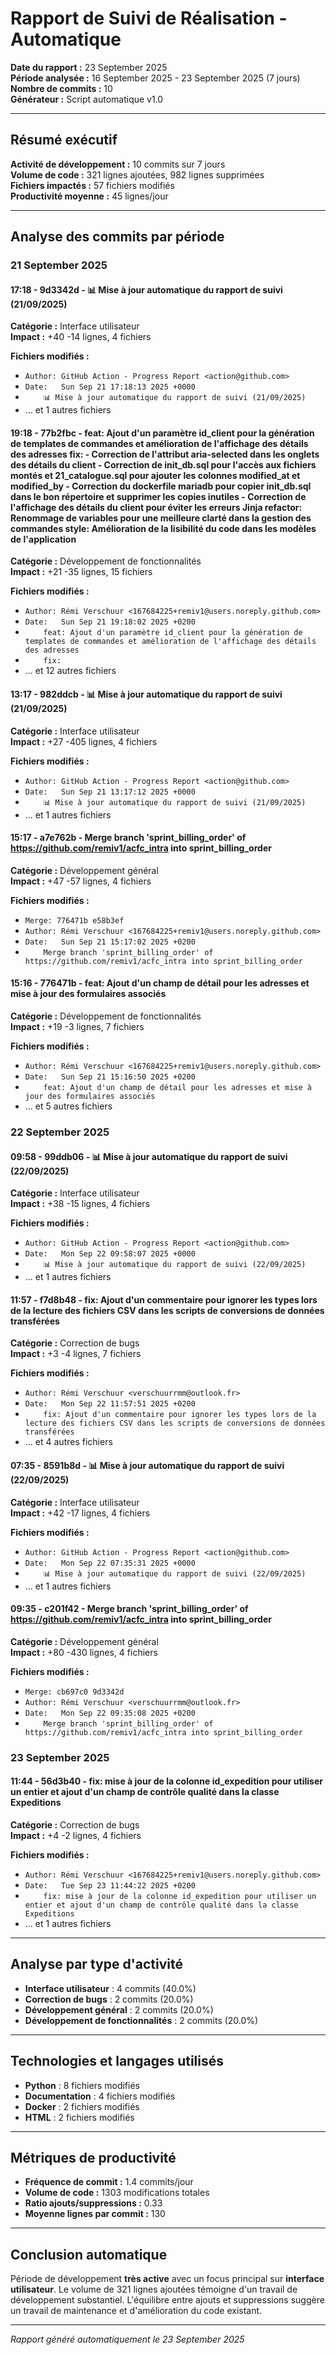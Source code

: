 # Rapport de Suivi de Réalisation - Automatique

**Date du rapport :** 23 September 2025  
**Période analysée :** 16 September 2025 - 23 September 2025 (7 jours)  
**Nombre de commits :** 10  
**Générateur :** Script automatique v1.0

---

## Résumé exécutif

**Activité de développement :** 10 commits sur 7 jours  
**Volume de code :** 321 lignes ajoutées, 982 lignes supprimées  
**Fichiers impactés :** 57 fichiers modifiés  
**Productivité moyenne :** 45 lignes/jour

---

## Analyse des commits par période


### 21 September 2025

#### 17:18 - 9d3342d - 📊 Mise à jour automatique du rapport de suivi (21/09/2025)

**Catégorie :** Interface utilisateur  
**Impact :** +40 -14 lignes, 4 fichiers

**Fichiers modifiés :**
- `Author: GitHub Action - Progress Report <action@github.com>`
- `Date:   Sun Sep 21 17:18:13 2025 +0000`
- `    📊 Mise à jour automatique du rapport de suivi (21/09/2025)`
- ... et 1 autres fichiers

#### 19:18 - 77b2fbc - feat: Ajout d'un paramètre id_client pour la génération de templates de commandes et amélioration de l'affichage des détails des adresses fix: - Correction de l'attribut aria-selected dans les onglets des détails du client - Correction de init_db.sql pour l'accès aux fichiers montés et 21_catalogue.sql pour ajouter les colonnes modified_at et modified_by - Correction du dockerfile mariadb pour copier init_db.sql dans le bon répertoire et supprimer les copies inutiles - Correction de l'affichage des détails du client pour éviter les erreurs Jinja refactor: Renommage de variables pour une meilleure clarté dans la gestion des commandes style: Amélioration de la lisibilité du code dans les modèles de l'application

**Catégorie :** Développement de fonctionnalités  
**Impact :** +21 -35 lignes, 15 fichiers

**Fichiers modifiés :**
- `Author: Rémi Verschuur <167684225+remiv1@users.noreply.github.com>`
- `Date:   Sun Sep 21 19:18:02 2025 +0200`
- `    feat: Ajout d'un paramètre id_client pour la génération de templates de commandes et amélioration de l'affichage des détails des adresses`
- `    fix:`
- ... et 12 autres fichiers

#### 13:17 - 982ddcb - 📊 Mise à jour automatique du rapport de suivi (21/09/2025)

**Catégorie :** Interface utilisateur  
**Impact :** +27 -405 lignes, 4 fichiers

**Fichiers modifiés :**
- `Author: GitHub Action - Progress Report <action@github.com>`
- `Date:   Sun Sep 21 13:17:12 2025 +0000`
- `    📊 Mise à jour automatique du rapport de suivi (21/09/2025)`
- ... et 1 autres fichiers

#### 15:17 - a7e762b - Merge branch 'sprint_billing_order' of https://github.com/remiv1/acfc_intra into sprint_billing_order

**Catégorie :** Développement général  
**Impact :** +47 -57 lignes, 4 fichiers

**Fichiers modifiés :**
- `Merge: 776471b e58b3ef`
- `Author: Rémi Verschuur <167684225+remiv1@users.noreply.github.com>`
- `Date:   Sun Sep 21 15:17:02 2025 +0200`
- `    Merge branch 'sprint_billing_order' of https://github.com/remiv1/acfc_intra into sprint_billing_order`

#### 15:16 - 776471b - feat: Ajout d'un champ de détail pour les adresses et mise à jour des formulaires associés

**Catégorie :** Développement de fonctionnalités  
**Impact :** +19 -3 lignes, 7 fichiers

**Fichiers modifiés :**
- `Author: Rémi Verschuur <167684225+remiv1@users.noreply.github.com>`
- `Date:   Sun Sep 21 15:16:50 2025 +0200`
- `    feat: Ajout d'un champ de détail pour les adresses et mise à jour des formulaires associés`
- ... et 5 autres fichiers


### 22 September 2025

#### 09:58 - 99ddb06 - 📊 Mise à jour automatique du rapport de suivi (22/09/2025)

**Catégorie :** Interface utilisateur  
**Impact :** +38 -15 lignes, 4 fichiers

**Fichiers modifiés :**
- `Author: GitHub Action - Progress Report <action@github.com>`
- `Date:   Mon Sep 22 09:58:07 2025 +0000`
- `    📊 Mise à jour automatique du rapport de suivi (22/09/2025)`
- ... et 1 autres fichiers

#### 11:57 - f7d8b48 - fix: Ajout d'un commentaire pour ignorer les types lors de la lecture des fichiers CSV dans les scripts de conversions de données transférées

**Catégorie :** Correction de bugs  
**Impact :** +3 -4 lignes, 7 fichiers

**Fichiers modifiés :**
- `Author: Rémi Verschuur <verschuurrmm@outlook.fr>`
- `Date:   Mon Sep 22 11:57:51 2025 +0200`
- `    fix: Ajout d'un commentaire pour ignorer les types lors de la lecture des fichiers CSV dans les scripts de conversions de données transférées`
- ... et 4 autres fichiers

#### 07:35 - 8591b8d - 📊 Mise à jour automatique du rapport de suivi (22/09/2025)

**Catégorie :** Interface utilisateur  
**Impact :** +42 -17 lignes, 4 fichiers

**Fichiers modifiés :**
- `Author: GitHub Action - Progress Report <action@github.com>`
- `Date:   Mon Sep 22 07:35:31 2025 +0000`
- `    📊 Mise à jour automatique du rapport de suivi (22/09/2025)`
- ... et 1 autres fichiers

#### 09:35 - c201f42 - Merge branch 'sprint_billing_order' of https://github.com/remiv1/acfc_intra into sprint_billing_order

**Catégorie :** Développement général  
**Impact :** +80 -430 lignes, 4 fichiers

**Fichiers modifiés :**
- `Merge: cb697c0 9d3342d`
- `Author: Rémi Verschuur <verschuurrmm@outlook.fr>`
- `Date:   Mon Sep 22 09:35:08 2025 +0200`
- `    Merge branch 'sprint_billing_order' of https://github.com/remiv1/acfc_intra into sprint_billing_order`


### 23 September 2025

#### 11:44 - 56d3b40 - fix: mise à jour de la colonne id_expedition pour utiliser un entier et ajout d'un champ de contrôle qualité dans la classe Expeditions

**Catégorie :** Correction de bugs  
**Impact :** +4 -2 lignes, 4 fichiers

**Fichiers modifiés :**
- `Author: Rémi Verschuur <167684225+remiv1@users.noreply.github.com>`
- `Date:   Tue Sep 23 11:44:22 2025 +0200`
- `    fix: mise à jour de la colonne id_expedition pour utiliser un entier et ajout d'un champ de contrôle qualité dans la classe Expeditions`
- ... et 1 autres fichiers


---

## Analyse par type d'activité

- **Interface utilisateur** : 4 commits (40.0%)
- **Correction de bugs** : 2 commits (20.0%)
- **Développement général** : 2 commits (20.0%)
- **Développement de fonctionnalités** : 2 commits (20.0%)

---

## Technologies et langages utilisés

- **Python** : 8 fichiers modifiés
- **Documentation** : 4 fichiers modifiés
- **Docker** : 2 fichiers modifiés
- **HTML** : 2 fichiers modifiés

---

## Métriques de productivité

- **Fréquence de commit :** 1.4 commits/jour
- **Volume de code :** 1303 modifications totales
- **Ratio ajouts/suppressions :** 0.33
- **Moyenne lignes par commit :** 130

---

## Conclusion automatique

Période de développement **très active** avec un focus principal sur **interface utilisateur**. Le volume de 321 lignes ajoutées témoigne d'un travail de développement substantiel. L'équilibre entre ajouts et suppressions suggère un travail de maintenance et d'amélioration du code existant.

---
*Rapport généré automatiquement le 23 September 2025*